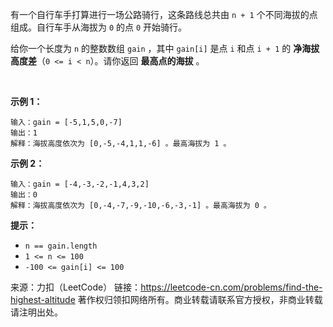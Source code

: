 有一个自行车手打算进行一场公路骑行，这条路线总共由 ```n + 1``` 个不同海拔的点组成。自行车手从海拔为 ```0``` 的点 ```0``` 开始骑行。

给你一个长度为 ```n``` 的整数数组 ```gain``` ，其中 ```gain[i]``` 是点 ```i``` 和点 ```i + 1``` 的 **净海拔高度差**（```0 <= i < n```）。请你返回 **最高点的海拔** 。

 

**示例 1：**
```
输入：gain = [-5,1,5,0,-7]
输出：1
解释：海拔高度依次为 [0,-5,-4,1,1,-6] 。最高海拔为 1 。
```
**示例 2：**
```
输入：gain = [-4,-3,-2,-1,4,3,2]
输出：0
解释：海拔高度依次为 [0,-4,-7,-9,-10,-6,-3,-1] 。最高海拔为 0 。
```

**提示：**

* ```n == gain.length```
* ```1 <= n <= 100```
* ```-100 <= gain[i] <= 100```

来源：力扣（LeetCode）
链接：https://leetcode-cn.com/problems/find-the-highest-altitude
著作权归领扣网络所有。商业转载请联系官方授权，非商业转载请注明出处。
